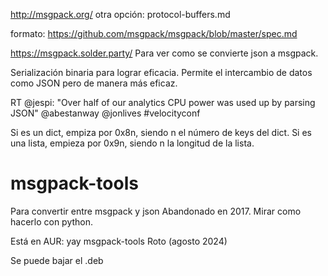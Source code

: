 <http://msgpack.org/>
otra opción: protocol-buffers.md

formato: <https://github.com/msgpack/msgpack/blob/master/spec.md>

<https://msgpack.solder.party/>
Para ver como se convierte json a msgpack.

Serialización binaria para lograr eficacia.
Permite el intercambio de datos como JSON pero de manera más eficaz.

RT @jespi: "Over half of our analytics CPU power was used up by parsing JSON" @abestanway @jonlives #velocityconf

Si es un dict, empiza por 0x8n, siendo n el número de keys del dict.
Si es una lista, empieza por 0x9n, siendo n la longitud de la lista.

# msgpack-tools

Para convertir entre msgpack y json
Abandonado en 2017. Mirar como hacerlo con python.

Está en AUR:
yay msgpack-tools
Roto (agosto 2024)

Se puede bajar el .deb

